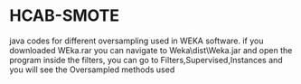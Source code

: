 # HCAB-SMOTE
java codes for different oversampling used in WEKA software.
if you downloaded WEka.rar
you can navigate to Weka\dist\Weka.jar and open the program
inside the filters, you can go to Filters,Supervised,Instances and you will see the Oversampled methods used
